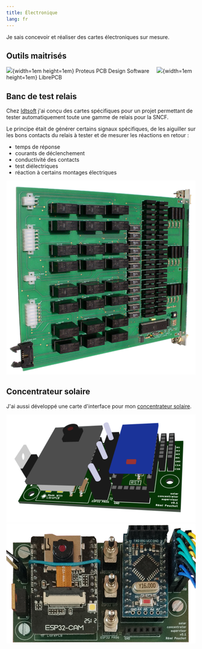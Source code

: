 ```yaml
---
title: Électronique
lang: fr
---
```


Je sais concevoir et réaliser des cartes électroniques sur mesure.

## Outils maitrisés

![](images/proteus.ico){width=1em height=1em} Proteus PCB Design Software &nbsp; &nbsp;
![](images/librepcb.ico){width=1em height=1em} LibrePCB &nbsp; &nbsp;

## Banc de test relais

Chez [Idtsoft](http://idtsoft.fr/) j'ai conçu des cartes spécifiques pour un projet
permettant de tester automatiquement toute une gamme de relais pour la SNCF.

Le principe était de générer certains signaux spécifiques, de les aiguiller sur les bons contacts
du relais à tester et de mesurer les réactions en retour :

* temps de réponse
* courants de déclenchement
* conductivité des contacts
* test diélectriques
* réaction à certains montages électriques

![](images/contact_card.png)

## Concentrateur solaire

J'ai aussi développé une carte d'interface pour mon
[concentrateur solaire](./solar-fr.html).

![](images/solar_concentrator_supervisor_3d_model.png)
![](images/solar_concentrator_supervisor.png)
